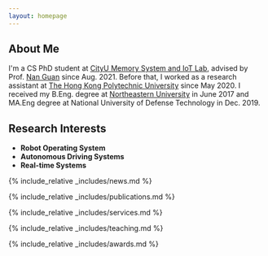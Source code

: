 ```yaml
---
layout: homepage
---
```


## About Me

I'm a CS PhD student at <a href="https://mlab.hk/" target="_blank"> CityU Memory System and IoT Lab</a>, advised by Prof. <a href="https://www.cs.cityu.edu.hk/~nanguan/" target="_blank"> Nan Guan</a> since Aug. 2021. Before that, I worked as a research assistant at <a href="https://www.polyu.edu.hk/en/" target="_blank">The Hong Kong Polytechnic University</a> since May 2020. I received my B.Eng. degree at <a href="http://english.neu.edu.cn/" target="_blank"> Northeastern University</a> in June 2017 and MA.Eng degree at National University of Defense Technology in Dec. 2019.

## Research Interests

- **Robot Operating System**
- **Autonomous Driving Systems**
- **Real-time Systems**

{% include_relative _includes/news.md %}

{% include_relative _includes/publications.md %}

{% include_relative _includes/services.md %}

{% include_relative _includes/teaching.md %}

{% include_relative _includes/awards.md %}